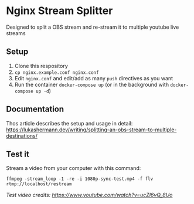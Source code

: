# Nginx Stream Splitter

Designed to split a OBS stream and re-stream it to multiple youtube live streams

## Setup

1. Clone this respository
2. `cp nginx.example.conf nginx.conf`
3. Edit `nginx.conf` and edit/add as many `push` directives as you want
4. Run the container `docker-compose up` (or in the background with `docker-compose up -d`)

## Documentation

Thos article describes the setup and usage in detail: https://lukashermann.dev/writing/splitting-an-obs-stream-to-multiple-destinations/

## Test it

Stream a video from your computer with this command:

`ffmpeg -stream_loop -1 -re -i 1080p-sync-test.mp4 -f flv rtmp://localhost/restream`

_Test video credits: https://www.youtube.com/watch?v=ucZl6vQ_8Uo_


